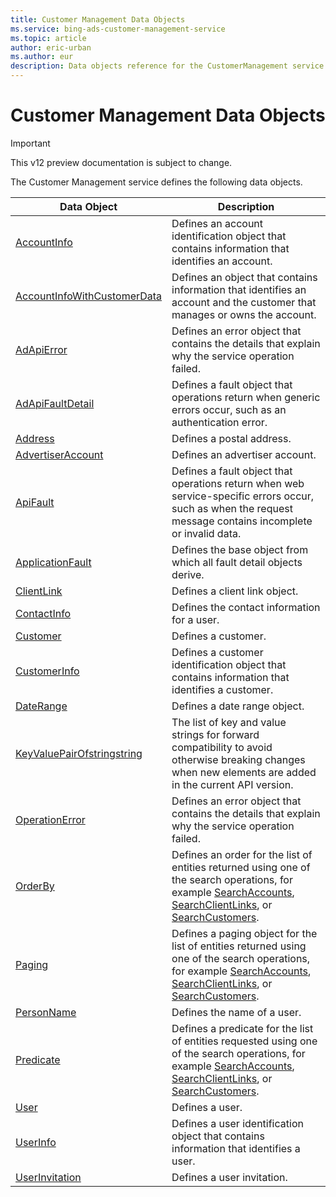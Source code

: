 ```yaml
---
title: Customer Management Data Objects
ms.service: bing-ads-customer-management-service
ms.topic: article
author: eric-urban
ms.author: eur
description: Data objects reference for the CustomerManagement service.
---
```

# Customer Management Data Objects

> [!IMPORTANT]
> This v12 preview documentation is subject to change.

The Customer Management service defines the following data objects.

|Data Object|Description|
|---|---|
|[AccountInfo](accountinfo.md)|Defines an account identification object that contains information that identifies an account.|
|[AccountInfoWithCustomerData](accountinfowithcustomerdata.md)|Defines an object that contains information that identifies an account and the customer that manages or owns the account.|
|[AdApiError](adapierror.md)|Defines an error object that contains the details that explain why the service operation failed.|
|[AdApiFaultDetail](adapifaultdetail.md)|Defines a fault object that operations return when generic errors occur, such as an authentication error.|
|[Address](address.md)|Defines a postal address.|
|[AdvertiserAccount](advertiseraccount.md)|Defines an advertiser account.|
|[ApiFault](apifault.md)|Defines a fault object that operations return when web service-specific errors occur, such as when the request message contains incomplete or invalid data.|
|[ApplicationFault](applicationfault.md)|Defines the base object from which all fault detail objects derive.|
|[ClientLink](clientlink.md)|Defines a client link object.|
|[ContactInfo](contactinfo.md)|Defines the contact information for a user.|
|[Customer](customer.md)|Defines a customer.|
|[CustomerInfo](customerinfo.md)|Defines a customer identification object that contains information that identifies a customer.|
|[DateRange](daterange.md)|Defines a date range object.|
|[KeyValuePairOfstringstring](keyvaluepairofstringstring.md)|The list of key and value strings for forward compatibility to avoid otherwise breaking changes when new elements are added in the current API version.|
|[OperationError](operationerror.md)|Defines an error object that contains the details that explain why the service operation failed.|
|[OrderBy](orderby.md)|Defines an order for the list of entities returned using one of the search operations, for example [SearchAccounts](../customer-management-service/searchaccounts.md), [SearchClientLinks](../customer-management-service/searchclientlinks.md), or [SearchCustomers](../customer-management-service/searchcustomers.md).|
|[Paging](paging.md)|Defines a paging object for the list of entities returned using one of the search operations, for example [SearchAccounts](../customer-management-service/searchaccounts.md), [SearchClientLinks](../customer-management-service/searchclientlinks.md), or [SearchCustomers](../customer-management-service/searchcustomers.md).|
|[PersonName](personname.md)|Defines the name of a user.|
|[Predicate](predicate.md)|Defines a predicate for the list of entities requested using one of the search operations, for example [SearchAccounts](../customer-management-service/searchaccounts.md), [SearchClientLinks](../customer-management-service/searchclientlinks.md), or [SearchCustomers](../customer-management-service/searchcustomers.md).|
|[User](user.md)|Defines a user.|
|[UserInfo](userinfo.md)|Defines a user identification object that contains information that identifies a user.|
|[UserInvitation](userinvitation.md)|Defines a user invitation.|
